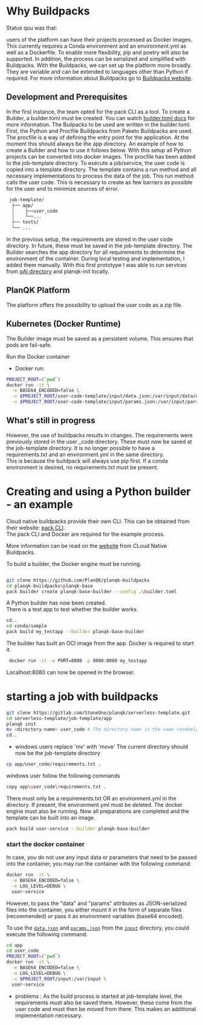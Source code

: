# Why Buildpacks

Status qou was that:

users of the platform can have their projects processed as Docker images.
This currently requires a Conda environment and an environment.yml as well as a Dockerfile.
To enable more flexibility, pip and poetry will also be supported.
In addition, the process can be serialized and simplified with Buildpacks.
With the Buildpacks, we can set up the platform more broadly.
They are variable and can be extended to languages other than Python if required.
For more information about Buildpacks go to [Buildpacks website](https://buildpacks.io/).

## Development and Prerequisites

In the first instance, the team opted for the pack CLI as a tool. 
To create a Builder, a builder.toml must be created.
You can watch [builder.toml docs](https://buildpacks.io/docs/reference/config/builder-config/) for more information.
The Builpacks to be used are written in the builder.toml. 
First, the Python and Procfile Buildpacks from Paketo Buildpacks are used.
The procfile is a way of defining the entry point for the application.
At the moment this should always be the app directory.
An example of how to create a Builder and how to use it follows below.
With this setup all Python projects can be converted into docker images.
The procfile has been added to the job-template directory.
To execute a job/service, the user code is copied into a template directory.
The template contains a run method and all necessary implementations to process the data of the job.
This run method calls the user code. This is necessary to create as few barriers as possible for the user and to minimize sources of error.  

```bash
 job-template/
  ├── app/
  │    ├──user_code
  │    └──...
  ├── tests/
  └── ...
 ```

In the previous setup, the requirements are stored in the user code directory.
In future, these must be saved in the job-template directory.
The Builder searches the app directory for all requirements to determine the environment of the container.
During local testing and implementation, I added them manually.
With this first prototype I was able to run services from [qAI directory](https://gitlab.com/StoneOne/planqk/qai) and planqk-init locally.

## PlanQK Platform

The platform offers the possibility to upload the user code as a zip file.

## Kubernetes (Docker Runtime)

The Builder image must be saved as a persistent volume.
This ensures that pods are fail-safe.

Run the Docker container
* Docker run:
```bash
PROJECT_ROOT=(`pwd`) 
docker run -it \
  -e BASE64_ENCODED=false \
  -v $PROJECT_ROOT/user-code-template/input/data.json:/var/input/data/data.json \
  -v $PROJECT_ROOT/user-code-template/input/params.json:/var/input/params/params.json \
```


## What's still in progress
However, the use of buildpacks results in changes. The requirements were previously stored in the user _code directory. 
These must now be saved at the job-template directory. 
It is no longer possible to have a requirements.txt and an environment.yml in the same directory.  
This is because the buildpack will always use pip first. 
If a conda environment is desired, no requirements.txt must be present. 




# Creating and using a Python builder - an example

Cloud native buildpacks provide their own CLI. This can be obtained from their website: [pack CLI](https://buildpacks.io/docs/tools/pack/#install).  
The pack CLI and Docker are required for the example process. 

More information can be read on the [website](https://buildpacks.io/docs/concepts/) from CLoud Native Buildpacks.

To build a builder, the Docker engine must be running. 

```bash

git clone https://github.com/PlanQK/planqk-buildpacks
cd planqk-buildpacks\planqk-base
pack builder create planqk-base-builder --config .\builder.toml

```
A Python builder has now been created.  
There is a test app to test whether the builder works. 

```bash
cd..
cd conda/sample
pack build my_testapp --builder planqk-base-builder

```
The builder has built an OCI image from the app. Docker is required to start it. 

```bash
 docker run -it -e PORT=8080 -p 8080:8080 my_testapp
```
Localhost:8080 can now be opened in the browser.




# starting a job with buildpacks

```bash
git clone https://gitlab.com/StoneOne/planqk/serverless-template.git
cd serverless-template/job-template/app
planqk init
mv <directory-name> user_code # The directory name is the name randomly generated by planqk init
cd..
```

* windows users replace 'mv' with 'move'
The current directory should now be the job-template directory

```bash
cp app/user_code/requirements.txt .
```

windows user follow the following commands

```bash
copy app\user_code\requirements.txt .
```

There must only be a requirements.txt OR an environment.yml in the directory. If present, the environment.yml must be deleted. The docker engine must also be running.
Now all preparations are completed and the template can be built into an image.

```bash
pack build user-service --builder planqk-base-builder
```

### start the docker container

In case, you do not use any input data or parameters that need to be passed into the container, you may run the container with the following command:

```bash
docker run -it \
  -e BASE64_ENCODED=false \
  -e LOG_LEVEL=DEBUG \
  user-service
 ```

However, to pass the "data" and "params" attributes as JSON-serialized files into the container, you either mount it in the form of separate files (recommended) or pass it as environment variables (base64 encoded).

To use the [`data.json`](input/data.json) and [`params.json`](input/params.json) from the [`input`](input) directory, you could execute the following command:

```bash 
cd app
cd user_code
PROJECT_ROOT=(`pwd`) 
docker run -it \
  -e BASE64_ENCODED=false \
  -e LOG_LEVEL=DEBUG \
  -v $PROJECT_ROOT/input:/var/input \
  user-service
```


* problems : As the build process is started at job-template level, the requirements must also be saved there. However, these come from the user code and must then be moved from there. This makes an additional implementation necessary.


